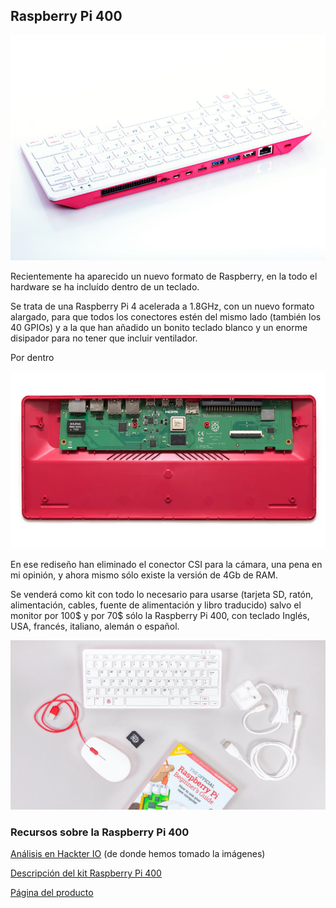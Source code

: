 ## Raspberry Pi 400

![Raspberry Pi 400](./images/RPI_400_BACK_2_WHITE.jpg)

Recientemente ha aparecido un nuevo formato de Raspberry, en la todo el hardware se ha incluído dentro de un teclado.

Se trata de una Raspberry Pi 4 acelerada a 1.8GHz, con un nuevo formato alargado, para que todos los conectores estén del mismo lado (también los 40 GPIOs) y a la que han añadido un bonito teclado blanco y un enorme disipador para no tener que incluir ventilador.

Por dentro

![Dentro de las Raspi 400](./images/inside_raspi400.jpeg)

En ese rediseño han eliminado el conector CSI para la cámara, una pena en mi opinión, y ahora mismo sólo existe la versión de 4Gb de RAM.

Se venderá como kit con todo lo necesario para usarse (tarjeta SD, ratón, alimentación, cables, fuente de alimentación y libro traducido) salvo el monitor por 100$ y por 70$ sólo la Raspberry Pi 400, con teclado Inglés, USA, francés, italiano, alemán o español.

![Kit de Raspberry pi 400](./images/kit-raspi400.jpg)

### Recursos sobre la Raspberry Pi 400

[Análisis en Hackter IO](https://www.hackster.io/news/hands-on-with-the-raspberry-pi-400-the-first-consumer-product-raspberry-pi-2718c6b45ad3) (de donde hemos tomado la imágenes)

[Descripción del kit Raspberry Pi 400](https://magpi.raspberrypi.com/articles/raspberry-pi-400-specifications-benchmarks-and-personal-computer-kit)

[Página del producto](https://www.raspberrypi.com/products/raspberry-pi-400/)

